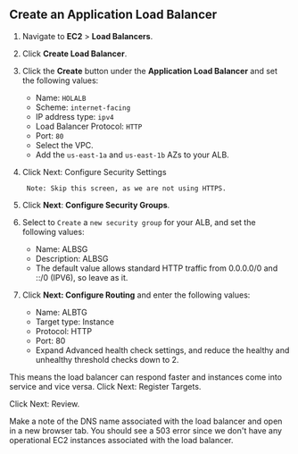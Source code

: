 
## Create an Application Load Balancer

1. Navigate to **EC2** > **Load Balancers**.

2. Click **Create Load Balancer**.

3. Click the **Create** button under the **Application Load Balancer** and set the following values:

     - Name: `HOLALB`
     - Scheme: `internet-facing`
     - IP address type: `ipv4`
     - Load Balancer Protocol: `HTTP`
     - Port: `80`
     - Select the VPC.
     - Add the `us-east-1a` and `us-east-1b` AZs to your ALB.

4. Click Next: Configure Security Settings

        Note: Skip this screen, as we are not using HTTPS.

5. Click **Next**: **Configure Security Groups**.

6. Select to `Create` a `new security group` for your ALB, and set the following values:

    - Name: ALBSG
    - Description: ALBSG
    - The default value allows standard HTTP traffic from 0.0.0.0/0 and ::/0 (IPV6), so leave as it.

7. Click **Next: Configure Routing** and enter the following values:

   - Name: ALBTG
   - Target type: Instance
   - Protocol: HTTP
   - Port: 80
   - Expand Advanced health check settings, and reduce the healthy and unhealthy threshold checks down to 2.

This means the load balancer can respond faster and instances come into service and vice versa.
Click Next: Register Targets.

Click Next: Review.

Make a note of the DNS name associated with the load balancer and open in a new browser tab. You should see a 503 error since we don't have any operational EC2 instances associated with the load balancer.